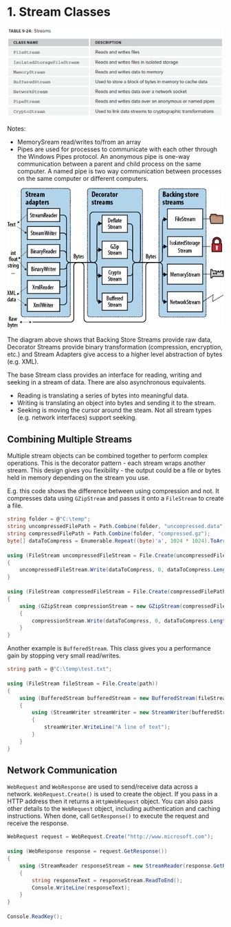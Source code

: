 # 1\. Stream Classes

![Table 9-24](../media/Table%209-24.png)

Notes:
- MemorySream read/writes to/from an array
- Pipes are used for processes to communicate with each other through the Windows Pipes protocol. An anonymous pipe is one-way communication between a parent and child process on the same computer. A named pipe is two way communication between processes on the same computer or different computers. 

![Streams](../media/Streams.png)

The diagram above shows that Backing Store Streams provide raw data, Decorator Streams provide binary transformation (compression, encryption, etc.) and Stream Adapters give access to a higher level abstraction of bytes (e.g. XML).

The base Stream class provides an interface for reading, writing and seeking in a stream of data. There are also asynchronous equivalents.
- Reading is translating a series of bytes into meaningful data.
- Writing is translating an object into bytes and sending it to the stream.
- Seeking is moving the cursor around the steam. Not all stream types (e.g. network interfaces) support seeking.


## Combining Multiple Streams

Multiple stream objects can be combined together to perform complex operations. This is the decorator pattern - each stream wraps another stream. This design gives you flexibility - the output could be a file or bytes held in memory depending on the stream you use.

E.g. this code shows the difference between using compression and not. It compresses data using `GZipStream` and passes it onto a `FileStream` to create a file.

```csharp
string folder = @"C:\temp";
string uncompressedFilePath = Path.Combine(folder, "uncompressed.data");
string compressedFilePath = Path.Combine(folder, "compressed.gz");
byte[] dataToCompress = Enumerable.Repeat((byte)'a', 1024 * 1024).ToArray();

using (FileStream uncompressedFileStream = File.Create(uncompressedFilePath))
{
    uncompressedFileStream.Write(dataToCompress, 0, dataToCompress.Length);
}

using (FileStream compressedFileStream = File.Create(compressedFilePath))
{
    using (GZipStream compressionStream = new GZipStream(compressedFileStream, CompressionMode.Compress))
    {
        compressionStream.Write(dataToCompress, 0, dataToCompress.Length);
    }
}
```

Another example is `BufferedStream`. This class gives you a performance gain by stopping very small read/writes.


```csharp
string path = @"C:\temp\test.txt";

using (FileStream fileStream = File.Create(path))
{
    using (BufferedStream bufferedStream = new BufferedStream(fileStream))
    {
        using (StreamWriter streamWriter = new StreamWriter(bufferedStream))
        {
            streamWriter.WriteLine("A line of text");
        }
    }
}
```

## Network Communication

`WebRequest` and `WebResponse` are used to send/receive data across a network. `WebRequest.Create()` is used to create the object. If you pass in a HTTP address then it returns a `HttpWebRequest` object. You can also pass other details to the `WebRequest` object, including authentication and caching instructions. When done, call `GetResponse()` to execute the request and receive the response.


```csharp
WebRequest request = WebRequest.Create("http://www.microsoft.com");

using (WebResponse response = request.GetResponse())
{
    using (StreamReader responseStream = new StreamReader(response.GetResponseStream()))
    {
        string responseText = responseStream.ReadToEnd();
        Console.WriteLine(responseText);
    }
}

Console.ReadKey();
```
<!--stackedit_data:
eyJoaXN0b3J5IjpbMTg1ODE0MTgxOSwyMTI3MzgzNTQ5XX0=
-->